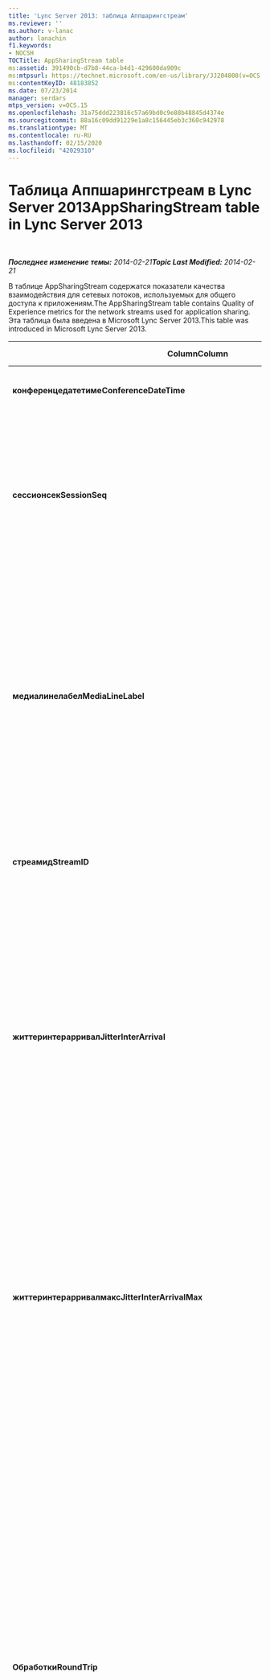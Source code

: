 ```yaml
---
title: 'Lync Server 2013: таблица Аппшарингстреам'
ms.reviewer: ''
ms.author: v-lanac
author: lanachin
f1.keywords:
- NOCSH
TOCTitle: AppSharingStream table
ms:assetid: 391490cb-d7b8-44ca-b4d1-429600da909c
ms:mtpsurl: https://technet.microsoft.com/en-us/library/JJ204808(v=OCS.15)
ms:contentKeyID: 48183852
ms.date: 07/23/2014
manager: serdars
mtps_version: v=OCS.15
ms.openlocfilehash: 31a75ddd223816c57a69bd0c9e88b48845d4374e
ms.sourcegitcommit: 88a16c09dd91229e1a8c156445eb3c360c942978
ms.translationtype: MT
ms.contentlocale: ru-RU
ms.lasthandoff: 02/15/2020
ms.locfileid: "42029310"
---
```

<div data-xmlns="http://www.w3.org/1999/xhtml">

<div class="topic" data-xmlns="http://www.w3.org/1999/xhtml" data-msxsl="urn:schemas-microsoft-com:xslt" data-cs="http://msdn.microsoft.com/">

<div data-asp="http://msdn2.microsoft.com/asp">

# <a name="appsharingstream-table-in-lync-server-2013"></a><span data-ttu-id="f2923-102">Таблица Аппшарингстреам в Lync Server 2013</span><span class="sxs-lookup"><span data-stu-id="f2923-102">AppSharingStream table in Lync Server 2013</span></span>

</div>

<div id="mainSection">

<div id="mainBody">

<span> </span>

<span data-ttu-id="f2923-103">_**Последнее изменение темы:** 2014-02-21_</span><span class="sxs-lookup"><span data-stu-id="f2923-103">_**Topic Last Modified:** 2014-02-21_</span></span>

<span data-ttu-id="f2923-104">В таблице AppSharingStream содержатся показатели качества взаимодействия для сетевых потоков, используемых для общего доступа к приложениям.</span><span class="sxs-lookup"><span data-stu-id="f2923-104">The AppSharingStream table contains Quality of Experience metrics for the network streams used for application sharing.</span></span> <span data-ttu-id="f2923-105">Эта таблица была введена в Microsoft Lync Server 2013.</span><span class="sxs-lookup"><span data-stu-id="f2923-105">This table was introduced in Microsoft Lync Server 2013.</span></span>


<table>
<colgroup>
<col style="width: 25%" />
<col style="width: 25%" />
<col style="width: 25%" />
<col style="width: 25%" />
</colgroup>
<thead>
<tr class="header">
<th><span data-ttu-id="f2923-106"><strong>Column</strong></span><span class="sxs-lookup"><span data-stu-id="f2923-106"><strong>Column</strong></span></span></th>
<th><span data-ttu-id="f2923-107"><strong>Тип данных</strong></span><span class="sxs-lookup"><span data-stu-id="f2923-107"><strong>Data Type</strong></span></span></th>
<th><span data-ttu-id="f2923-108"><strong>Ключ или индекс</strong></span><span class="sxs-lookup"><span data-stu-id="f2923-108"><strong>Key/Index</strong></span></span></th>
<th><span data-ttu-id="f2923-109"><strong>Details</strong></span><span class="sxs-lookup"><span data-stu-id="f2923-109"><strong>Details</strong></span></span></th>
</tr>
</thead>
<tbody>
<tr class="odd">
<td><p><span data-ttu-id="f2923-110"><strong>конференцедатетиме</strong></span><span class="sxs-lookup"><span data-stu-id="f2923-110"><strong>ConferenceDateTime</strong></span></span></p></td>
<td><p><span data-ttu-id="f2923-111">dateTime</span><span class="sxs-lookup"><span data-stu-id="f2923-111">dateTime</span></span></p></td>
<td><p><span data-ttu-id="f2923-112">Основной, Внешний</span><span class="sxs-lookup"><span data-stu-id="f2923-112">Primary, Foreign</span></span></p></td>
<td><p><span data-ttu-id="f2923-113">Дата и время начала сеанса.</span><span class="sxs-lookup"><span data-stu-id="f2923-113">Date and time that the session started.</span></span></p></td>
</tr>
<tr class="even">
<td><p><span data-ttu-id="f2923-114"><strong>сессионсек</strong></span><span class="sxs-lookup"><span data-stu-id="f2923-114"><strong>SessionSeq</strong></span></span></p></td>
<td><p><span data-ttu-id="f2923-115">int</span><span class="sxs-lookup"><span data-stu-id="f2923-115">int</span></span></p></td>
<td><p><span data-ttu-id="f2923-116">Основной, Внешний</span><span class="sxs-lookup"><span data-stu-id="f2923-116">Primary, Foreign</span></span></p></td>
<td><p><span data-ttu-id="f2923-117">Порядковый идентификатор, используемый для используется для проведения различия между сеансами, которые начались в один и тот же день и в одно и то же время.</span><span class="sxs-lookup"><span data-stu-id="f2923-117">Sequential identifier used to distinguish between sessions that started on the same date and at the same time.</span></span></p></td>
</tr>
<tr class="odd">
<td><p><span data-ttu-id="f2923-118"><strong>медиалинелабел</strong></span><span class="sxs-lookup"><span data-stu-id="f2923-118"><strong>MediaLineLabel</strong></span></span></p></td>
<td><p><span data-ttu-id="f2923-119">tinyint</span><span class="sxs-lookup"><span data-stu-id="f2923-119">tinyint</span></span></p></td>
<td><p><span data-ttu-id="f2923-120">Основной, внешний</span><span class="sxs-lookup"><span data-stu-id="f2923-120">Primary, Foreign</span></span></p></td>
<td><p><span data-ttu-id="f2923-p102">Представляет тип видеоканала, используемого для звонка. Допускаются следующие значения:</span><span class="sxs-lookup"><span data-stu-id="f2923-p102">Represents the type of video line used in the call. Allowed values are:</span></span></p>
<ul>
<li><p><span data-ttu-id="f2923-123">0 — звук</span><span class="sxs-lookup"><span data-stu-id="f2923-123">0 – Audio</span></span></p></li>
<li><p><span data-ttu-id="f2923-124">1 — видео</span><span class="sxs-lookup"><span data-stu-id="f2923-124">1 – Video</span></span></p></li>
<li><p><span data-ttu-id="f2923-125">2 — панорамное видео</span><span class="sxs-lookup"><span data-stu-id="f2923-125">2 – Panoramic video</span></span></p></li>
<li><p><span data-ttu-id="f2923-126">3 — общий доступ к приложениям и рабочим столам</span><span class="sxs-lookup"><span data-stu-id="f2923-126">3 –Application/Desktop Sharing</span></span></p></li>
</ul></td>
</tr>
<tr class="even">
<td><p><span data-ttu-id="f2923-127"><strong>стреамид</strong></span><span class="sxs-lookup"><span data-stu-id="f2923-127"><strong>StreamID</strong></span></span></p></td>
<td><p><span data-ttu-id="f2923-128">int</span><span class="sxs-lookup"><span data-stu-id="f2923-128">int</span></span></p></td>
<td><p><span data-ttu-id="f2923-129">Primary</span><span class="sxs-lookup"><span data-stu-id="f2923-129">Primary</span></span></p></td>
<td><p><span data-ttu-id="f2923-130">Уникальный идентификатор потока общего доступа к приложениям.</span><span class="sxs-lookup"><span data-stu-id="f2923-130">Unique identifier of the application sharing stream.</span></span></p></td>
</tr>
<tr class="odd">
<td><p><span data-ttu-id="f2923-131"><strong>життеринтерарривал</strong></span><span class="sxs-lookup"><span data-stu-id="f2923-131"><strong>JitterInterArrival</strong></span></span></p></td>
<td><p><span data-ttu-id="f2923-132">int</span><span class="sxs-lookup"><span data-stu-id="f2923-132">int</span></span></p></td>
<td></td>
<td><p><span data-ttu-id="f2923-133">Среднее значение колебаний, зарегистрированных между прибытиями пакетов RTP.</span><span class="sxs-lookup"><span data-stu-id="f2923-133">Average jitter detected between RTP packet arrivals.</span></span> <span data-ttu-id="f2923-134">(Колебание — это мера &quot;вибрирования&quot; вызова.) Большие значения колебаний обычно вызваны перегрузкой или перегрузкой сервера мультимедиа, что приводит к искажению или потере звука.</span><span class="sxs-lookup"><span data-stu-id="f2923-134">(Jitter is a measure of the &quot;shakiness&quot; of a call.) High jitter values are typically caused by congestion or an overloaded media server, and result in distorted or lost audio.</span></span></p></td>
</tr>
<tr class="even">
<td><p><span data-ttu-id="f2923-135"><strong>життеринтерарривалмакс</strong></span><span class="sxs-lookup"><span data-stu-id="f2923-135"><strong>JitterInterArrivalMax</strong></span></span></p></td>
<td><p><span data-ttu-id="f2923-136">int</span><span class="sxs-lookup"><span data-stu-id="f2923-136">int</span></span></p></td>
<td></td>
<td><p><span data-ttu-id="f2923-137">Максимальное значение колебаний, зарегистрированных между прибытиями пакетов RTP.</span><span class="sxs-lookup"><span data-stu-id="f2923-137">Maximum jitter detected between RTP packet arrivals.</span></span> <span data-ttu-id="f2923-138">(Колебание — это мера &quot;вибрирования&quot; вызова.) Большие значения колебаний обычно вызваны перегрузкой или перегрузкой сервера мультимедиа, что приводит к искажению или потере звука.</span><span class="sxs-lookup"><span data-stu-id="f2923-138">(Jitter is a measure of the &quot;shakiness&quot; of a call.) High jitter values are typically caused by congestion or an overloaded media server, and result in distorted or lost audio.</span></span></p></td>
</tr>
<tr class="odd">
<td><p><span data-ttu-id="f2923-139"><strong>Обработки</strong></span><span class="sxs-lookup"><span data-stu-id="f2923-139"><strong>RoundTrip</strong></span></span></p></td>
<td><p><span data-ttu-id="f2923-140">int</span><span class="sxs-lookup"><span data-stu-id="f2923-140">int</span></span></p></td>
<td></td>
<td><p><span data-ttu-id="f2923-p105">Среднее время (в миллисекундах), необходимое для перемещения пакета Real-Time Transport Protocol в другую конечную точку и его возврата. Приемлемым считается время двусторонней передачи, равное 200 мс (или менее).</span><span class="sxs-lookup"><span data-stu-id="f2923-p105">Average amount of (in milliseconds) required for a Real-Time Transport Protocol packet to travel to another endpoint and then back. Round-trip times of 200 milliseconds or less are considered of acceptable quality.</span></span></p>
<p><span data-ttu-id="f2923-p106">Высокие значения времени кругового пути могут быть вызваны международной маршрутизацией звонков; неправильной настройкой кругового пути; или перегрузкой сервера мультимедиа. Высокие значения времени кругового пути приводят к сложностям в двухсторонних аудиобеседах в реальном времени.</span><span class="sxs-lookup"><span data-stu-id="f2923-p106">High round-trip values can be caused by international call routing; a routing misconfiguration; or an overloaded media server. High round-trip times result in difficulties with two-way, real-time audio conversations.</span></span></p></td>
</tr>
<tr class="even">
<td><p><span data-ttu-id="f2923-145"><strong>раундтрипмакс</strong></span><span class="sxs-lookup"><span data-stu-id="f2923-145"><strong>RoundTripMax</strong></span></span></p></td>
<td><p><span data-ttu-id="f2923-146">int</span><span class="sxs-lookup"><span data-stu-id="f2923-146">int</span></span></p></td>
<td></td>
<td><p><span data-ttu-id="f2923-p107">Максимальное время (в миллисекундах), необходимое для перемещения пакета Real-Time Transport Protocol в другую конечную точку и его возврата. Приемлемым считается время двусторонней передачи, равное 200 мс (или менее).</span><span class="sxs-lookup"><span data-stu-id="f2923-p107">Maximum amount of (in milliseconds) required for a Real-Time Transport Protocol packet to travel to another endpoint and then back. Round-trip times of 200 milliseconds or less are considered of acceptable quality.</span></span></p>
<p><span data-ttu-id="f2923-p108">Высокие значения времени двусторонней передачи могут быть обусловлены международной маршрутизацией вызовов, неправильной конфигурацией маршрутизации или перегрузкой сервера-посредника. Длительное время двусторонней передачи приводит к возникновению проблем при двусторонних аудиоразговорах в режиме реального времени.</span><span class="sxs-lookup"><span data-stu-id="f2923-p108">High round-trip values can be caused by international call routing; a routing misconfiguration; or an overloaded media server. High round-trip times result in difficulties with two-way, real-time audio conversations.</span></span></p></td>
</tr>
<tr class="odd">
<td><p><span data-ttu-id="f2923-151"><strong>паккетлоссрате</strong></span><span class="sxs-lookup"><span data-stu-id="f2923-151"><strong>PacketLossRate</strong></span></span></p></td>
<td><p><span data-ttu-id="f2923-152">с плавающей запятой</span><span class="sxs-lookup"><span data-stu-id="f2923-152">float</span></span></p></td>
<td></td>
<td><p><span data-ttu-id="f2923-p109">Средняя частота потери пакетов RTP. (Потеря пакетов происходит, когда пакеты RTP (Real-Time Transport Protocol — протокол, используемый для передачи аудио- и видеопакетов через Интернет) не достигают места назначения.) Высокие показатели потерь обычно вызваны перегрузкой, недостаточной полосой пропускания, помехами или перегрузкой беспроводной сети, а также перегрузкой сервера-посредника. Потеря пакетов обычно приводит к искажению звука или потере аудиосигналов.</span><span class="sxs-lookup"><span data-stu-id="f2923-p109">Average rate of Real-Time Transport Protocol (RTP) packet loss. (Packet loss occurs when RTP packets, a protocol used for transmitting audio and video across the Internet, failed to reach their destination.) High loss rates are generally caused by congestion; lack of bandwidth; wireless congestion or interference; or an overloaded media server. Packet loss typically results in distorted or lost audio.</span></span></p></td>
</tr>
<tr class="even">
<td><p><span data-ttu-id="f2923-156"><strong>паккетлоссратемакс</strong></span><span class="sxs-lookup"><span data-stu-id="f2923-156"><strong>PacketLossRateMax</strong></span></span></p></td>
<td><p><span data-ttu-id="f2923-157">с плавающей запятой</span><span class="sxs-lookup"><span data-stu-id="f2923-157">float</span></span></p></td>
<td></td>
<td><p><span data-ttu-id="f2923-p110">Максимальная частота потери пакетов RTP. (Потеря пакетов происходит, когда пакеты RTP (Real-Time Transport Protocol — протокол, используемый для передачи аудио- и видеопакетов через Интернет) не достигают места назначения.) Высокие показатели потерь обычно вызваны перегрузкой, недостаточной полосой пропускания, помехами или перегрузкой беспроводной сети, а также перегрузкой сервера-посредника. Потеря пакетов обычно приводит к искажению звука или потере аудиосигналов.</span><span class="sxs-lookup"><span data-stu-id="f2923-p110">Maximum rate of Real-Time Transport Protocol (RTP) packet loss. (Packet loss occurs when RTP packets, a protocol used for transmitting audio and video across the Internet, failed to reach their destination.) High loss rates are generally caused by congestion; lack of bandwidth; wireless congestion or interference; or an overloaded media server. Packet loss typically results in distorted or lost audio.</span></span></p></td>
</tr>
<tr class="odd">
<td><p><span data-ttu-id="f2923-161"><strong>паккетутилизатион</strong></span><span class="sxs-lookup"><span data-stu-id="f2923-161"><strong>PacketUtilization</strong></span></span></p></td>
<td><p><span data-ttu-id="f2923-162">int</span><span class="sxs-lookup"><span data-stu-id="f2923-162">int</span></span></p></td>
<td></td>
<td><p><span data-ttu-id="f2923-163">Количество отправленных пакетов.</span><span class="sxs-lookup"><span data-stu-id="f2923-163">Number of packets sent.</span></span></p></td>
</tr>
<tr class="even">
<td><p><span data-ttu-id="f2923-164"><strong>Самый полоса пропускания</strong></span><span class="sxs-lookup"><span data-stu-id="f2923-164"><strong>BandwidthEst</strong></span></span></p></td>
<td><p><span data-ttu-id="f2923-165">int</span><span class="sxs-lookup"><span data-stu-id="f2923-165">int</span></span></p></td>
<td></td>
<td><p><span data-ttu-id="f2923-p111">Предполагаемая полоса пропускания для односторонней передачи, доступная в конце сеанса. Измеряется в битах в секунду.</span><span class="sxs-lookup"><span data-stu-id="f2923-p111">Estimated one-way bandwidth available at the end of the session. Reported in bits per second.</span></span></p></td>
</tr>
<tr class="odd">
<td><p><span data-ttu-id="f2923-168"><strong>аппшарингпайлоаддескриптион</strong></span><span class="sxs-lookup"><span data-stu-id="f2923-168"><strong>AppSharingPayloadDescription</strong></span></span></p></td>
<td><p><span data-ttu-id="f2923-169">int</span><span class="sxs-lookup"><span data-stu-id="f2923-169">int</span></span></p></td>
<td></td>
<td><p><span data-ttu-id="f2923-170">Описание загрузки общего доступа к приложениям.</span><span class="sxs-lookup"><span data-stu-id="f2923-170">Description of the application sharing payload.</span></span></p></td>
</tr>
<tr class="even">
<td><p><span data-ttu-id="f2923-171"><strong>релативеоневайтотал</strong></span><span class="sxs-lookup"><span data-stu-id="f2923-171"><strong>RelativeOneWayTotal</strong></span></span></p></td>
<td><p><span data-ttu-id="f2923-172">с плавающей запятой</span><span class="sxs-lookup"><span data-stu-id="f2923-172">float</span></span></p></td>
<td></td>
<td><p><span data-ttu-id="f2923-p112">Общая величина односторонней задержки. Относительная односторонняя задержка измеряет задержку между клиентом и сервером.</span><span class="sxs-lookup"><span data-stu-id="f2923-p112">Total amount of one-way latency. Relative one-way latency measures the delay between the client and the server.</span></span></p></td>
</tr>
<tr class="odd">
<td><p><span data-ttu-id="f2923-175"><strong>релативеоневайавераже</strong></span><span class="sxs-lookup"><span data-stu-id="f2923-175"><strong>RelativeOneWayAverage</strong></span></span></p></td>
<td><p><span data-ttu-id="f2923-176">с плавающей запятой</span><span class="sxs-lookup"><span data-stu-id="f2923-176">float</span></span></p></td>
<td></td>
<td><p><span data-ttu-id="f2923-p113">Средняя величина односторонней задержки. Относительная односторонняя задержка измеряет задержку между клиентом и сервером</span><span class="sxs-lookup"><span data-stu-id="f2923-p113">Average amount of one-way latency. Relative one-way latency measures the delay between the client and the server.</span></span></p></td>
</tr>
<tr class="even">
<td><p><span data-ttu-id="f2923-179"><strong>релативеоневаймакс</strong></span><span class="sxs-lookup"><span data-stu-id="f2923-179"><strong>RelativeOneWayMax</strong></span></span></p></td>
<td><p><span data-ttu-id="f2923-180">с плавающей запятой</span><span class="sxs-lookup"><span data-stu-id="f2923-180">float</span></span></p></td>
<td></td>
<td><p><span data-ttu-id="f2923-p114">Максимальная величина односторонней задержки. Относительная односторонняя задержка измеряет задержку между клиентом и сервером</span><span class="sxs-lookup"><span data-stu-id="f2923-p114">Maximum amount of one-way latency. Relative one-way latency measures the delay between the client and the server.</span></span></p></td>
</tr>
<tr class="odd">
<td><p><span data-ttu-id="f2923-183"><strong>релативеоневайбурстоккурренцес</strong></span><span class="sxs-lookup"><span data-stu-id="f2923-183"><strong>RelativeOneWayBurstOccurrences</strong></span></span></p></td>
<td><p><span data-ttu-id="f2923-184">int</span><span class="sxs-lookup"><span data-stu-id="f2923-184">int</span></span></p></td>
<td></td>
<td><p><span data-ttu-id="f2923-p115">Общее число повторов пакетов в одну сторону. "Пакетная" передача представляет собой передачу, при которой данные передаются посредством случайных пакетов, а не в виде устойчивого потока. С помощью этой метрики измеряется поток данных между клиентом и сервером.</span><span class="sxs-lookup"><span data-stu-id="f2923-p115">Total one-way burst occurrences. A “bursty” transmission is a transmission where data flows in unpredictable bursts as opposed to a steady stream. This metric measures data flow between the client and the server.</span></span></p></td>
</tr>
<tr class="even">
<td><p><span data-ttu-id="f2923-188"><strong>релативеоневайбурстденсити</strong></span><span class="sxs-lookup"><span data-stu-id="f2923-188"><strong>RelativeOneWayBurstDensity</strong></span></span></p></td>
<td><p><span data-ttu-id="f2923-189">с плавающей запятой</span><span class="sxs-lookup"><span data-stu-id="f2923-189">float</span></span></p></td>
<td></td>
<td><p><span data-ttu-id="f2923-p116">Общая плотность пакетов в одну сторону. "Пакетная" передача представляет собой передачу, при которой данные передаются посредством случайных пакетов, а не в виде устойчивого потока. С помощью этой метрики измеряется поток данных между клиентом и сервером.</span><span class="sxs-lookup"><span data-stu-id="f2923-p116">Total one-way burst density. A “bursty” transmission is a transmission where data flows in unpredictable bursts as opposed to a steady stream. This metric measures data flow between the client and the server.</span></span></p></td>
</tr>
<tr class="odd">
<td><p><span data-ttu-id="f2923-193"><strong>релативеоневайбурстдуратион</strong></span><span class="sxs-lookup"><span data-stu-id="f2923-193"><strong>RelativeOneWayBurstDuration</strong></span></span></p></td>
<td><p><span data-ttu-id="f2923-194">с плавающей запятой</span><span class="sxs-lookup"><span data-stu-id="f2923-194">float</span></span></p></td>
<td></td>
<td><p><span data-ttu-id="f2923-p117">Общая длительность пакетов в одну сторону. "Пакетная" передача представляет собой передачу, при которой данные передаются посредством случайных пакетов, а не в виде устойчивого потока. С помощью этой метрики измеряется поток данных между клиентом и сервером.</span><span class="sxs-lookup"><span data-stu-id="f2923-p117">Total one-way burst duration. A “bursty” transmission is a transmission where data flows in unpredictable bursts as opposed to a steady stream. This metric measures data flow between the client and the server.</span></span></p></td>
</tr>
<tr class="even">
<td><p><span data-ttu-id="f2923-198"><strong>релативеоневайгапоккурренцес</strong></span><span class="sxs-lookup"><span data-stu-id="f2923-198"><strong>RelativeOneWayGapOccurrences</strong></span></span></p></td>
<td><p><span data-ttu-id="f2923-199">int</span><span class="sxs-lookup"><span data-stu-id="f2923-199">int</span></span></p></td>
<td></td>
<td><p><span data-ttu-id="f2923-p118">Общее число повторов разрывов в одну сторону. "Пакетная" передача представляет собой передачу, при которой данные передаются посредством случайных пакетов, а не в виде устойчивого потока; разрывы указывают задержку между этими пакетами. С помощью данной метрики измеряется поток данных между клиентом и сервером.</span><span class="sxs-lookup"><span data-stu-id="f2923-p118">Total one-way gap occurrences. A “bursty” transmission is a transmission where data flows in unpredictable bursts as opposed to a steady stream; gaps indicate delays between these bursts. This metric measures data flow between the client and the server.</span></span></p></td>
</tr>
<tr class="odd">
<td><p><span data-ttu-id="f2923-203"><strong>релативеоневайгапденсити</strong></span><span class="sxs-lookup"><span data-stu-id="f2923-203"><strong>RelativeOneWayGapDensity</strong></span></span></p></td>
<td><p><span data-ttu-id="f2923-204">с плавающей запятой</span><span class="sxs-lookup"><span data-stu-id="f2923-204">float</span></span></p></td>
<td></td>
<td><p><span data-ttu-id="f2923-p119">Общая плотность разрывов в одну сторону. "Пакетная" передача представляет собой передачу, при которой данные передаются посредством случайных пакетов, а не в виде устойчивого потока; разрывы указывают задержку между этими пакетами. С помощью данной метрики измеряется поток данных между клиентом и сервером.</span><span class="sxs-lookup"><span data-stu-id="f2923-p119">Total one-way gap density. A “bursty” transmission is a transmission where data flows in unpredictable bursts as opposed to a steady stream; gaps indicate delays between these bursts. This metric measures data flow between the client and the server.</span></span></p></td>
</tr>
<tr class="even">
<td><p><span data-ttu-id="f2923-208"><strong>релативеоневайгапдуратион</strong></span><span class="sxs-lookup"><span data-stu-id="f2923-208"><strong>RelativeOneWayGapDuration</strong></span></span></p></td>
<td><p><span data-ttu-id="f2923-209">с плавающей запятой</span><span class="sxs-lookup"><span data-stu-id="f2923-209">float</span></span></p></td>
<td></td>
<td><p><span data-ttu-id="f2923-p120">Общая длительность разрывов в одну сторону. "Пакетная" передача представляет собой передачу, при которой данные передаются посредством случайных пакетов, а не в виде устойчивого потока; разрывы указывают задержку между этими пакетами. С помощью данной метрики измеряется поток данных между клиентом и сервером.</span><span class="sxs-lookup"><span data-stu-id="f2923-p120">Total one-way gap duration. A “bursty” transmission is a transmission where data flows in unpredictable bursts as opposed to a steady stream; gaps indicate delays between these bursts. This metric measures data flow between the client and the server.</span></span></p></td>
</tr>
<tr class="odd">
<td><p><span data-ttu-id="f2923-213"><strong>аппликатионшарингтипе</strong></span><span class="sxs-lookup"><span data-stu-id="f2923-213"><strong>ApplicationSharingType</strong></span></span></p></td>
<td><p><span data-ttu-id="f2923-214">varChar (256)</span><span class="sxs-lookup"><span data-stu-id="f2923-214">varChar(256)</span></span></p></td>
<td></td>
<td><p><span data-ttu-id="f2923-215">Роль приложения (средство предоставления доступа и средство просмотра) и тип содержимого.</span><span class="sxs-lookup"><span data-stu-id="f2923-215">Application role (Sharer or Viewer) and content type.</span></span></p></td>
</tr>
<tr class="even">
<td><p><span data-ttu-id="f2923-216"><strong>рдптилепроцессинглатенцитотал</strong></span><span class="sxs-lookup"><span data-stu-id="f2923-216"><strong>RDPTileProcessingLatencyTotal</strong></span></span></p></td>
<td><p><span data-ttu-id="f2923-217">с плавающей запятой</span><span class="sxs-lookup"><span data-stu-id="f2923-217">float</span></span></p></td>
<td></td>
<td><p><span data-ttu-id="f2923-p121">Общее время обработки заголовков RDP. Чем больше общее значение, тем длиннее задержки при просмотре.</span><span class="sxs-lookup"><span data-stu-id="f2923-p121">Total processing time for remote desktop protocol (RDP) tiles. A higher total equates to a longer delay in the viewing experience.</span></span></p></td>
</tr>
<tr class="odd">
<td><p><span data-ttu-id="f2923-220"><strong>рдптилепроцессинглатенциавераже</strong></span><span class="sxs-lookup"><span data-stu-id="f2923-220"><strong>RDPTileProcessingLatencyAverage</strong></span></span></p></td>
<td><p><span data-ttu-id="f2923-221">с плавающей запятой</span><span class="sxs-lookup"><span data-stu-id="f2923-221">float</span></span></p></td>
<td></td>
<td><p><span data-ttu-id="f2923-p122">Среднее время обработки заголовков RDP. Чем больше общее значение, тем длиннее задержки при просмотре.</span><span class="sxs-lookup"><span data-stu-id="f2923-p122">Average processing time for remote desktop protocol (RDP) tiles. A higher total equates to a longer delay in the viewing experience.</span></span></p></td>
</tr>
<tr class="even">
<td><p><span data-ttu-id="f2923-224"><strong>рдптилепроцессинглатенцимакс</strong></span><span class="sxs-lookup"><span data-stu-id="f2923-224"><strong>RDPTileProcessingLatencyMax</strong></span></span></p></td>
<td><p><span data-ttu-id="f2923-225">с плавающей запятой</span><span class="sxs-lookup"><span data-stu-id="f2923-225">float</span></span></p></td>
<td></td>
<td><p><span data-ttu-id="f2923-p123">Максимальное время обработки заголовков RDP. Чем больше общее значение, тем длиннее задержки при просмотре.</span><span class="sxs-lookup"><span data-stu-id="f2923-p123">Maximum processing time for remote desktop protocol (RDP) tiles. A higher total equates to a longer delay in the viewing experience.</span></span></p></td>
</tr>
<tr class="odd">
<td><p><span data-ttu-id="f2923-228"><strong>рдптилепроцессинглатенцибурстоккурренцес</strong></span><span class="sxs-lookup"><span data-stu-id="f2923-228"><strong>RDPTileProcessingLatencyBurstOccurrences</strong></span></span></p></td>
<td><p><span data-ttu-id="f2923-229">int</span><span class="sxs-lookup"><span data-stu-id="f2923-229">int</span></span></p></td>
<td></td>
<td><p><span data-ttu-id="f2923-p124">Повторы пакетов во время обработки заголовков RDP. Передача с повторами пакетов — это передача, при которой данные передаются случайными пакетами, а не равномерным потоком.</span><span class="sxs-lookup"><span data-stu-id="f2923-p124">Burst occurrences in the processing time for remote desktop protocol (RDP) tiles. A “bursty” transmission is a transmission where data flows in unpredictable bursts as opposed to a steady stream.</span></span></p></td>
</tr>
<tr class="even">
<td><p><span data-ttu-id="f2923-232"><strong>рдптилепроцессинглатенцибурстденсити</strong></span><span class="sxs-lookup"><span data-stu-id="f2923-232"><strong>RDPTileProcessingLatencyBurstDensity</strong></span></span></p></td>
<td><p><span data-ttu-id="f2923-233">с плавающей запятой</span><span class="sxs-lookup"><span data-stu-id="f2923-233">float</span></span></p></td>
<td></td>
<td><p><span data-ttu-id="f2923-p125">Плотность пакетов во время обработки заголовков RDP. Передача с повторами пакетов — это передача, при которой данные передаются случайными пакетами, а не равномерным потоком.</span><span class="sxs-lookup"><span data-stu-id="f2923-p125">Burst density in the processing time for remote desktop protocol (RDP) tiles. A “bursty” transmission is a transmission where data flows in unpredictable bursts as opposed to a steady stream.</span></span></p></td>
</tr>
<tr class="odd">
<td><p><span data-ttu-id="f2923-236"><strong>рдптилепроцессинглатенцибурстдуратион</strong></span><span class="sxs-lookup"><span data-stu-id="f2923-236"><strong>RDPTileProcessingLatencyBurstDuration</strong></span></span></p></td>
<td><p><span data-ttu-id="f2923-237">с плавающей запятой</span><span class="sxs-lookup"><span data-stu-id="f2923-237">float</span></span></p></td>
<td></td>
<td><p><span data-ttu-id="f2923-p126">Продолжительность пакетной передачи во время обработки заголовков RDP. Передача с повторами пакетов — это передача, при которой данные передаются случайными пакетами, а не равномерным потоком.</span><span class="sxs-lookup"><span data-stu-id="f2923-p126">Burst duration in the processing time for remote desktop protocol (RDP) tiles. A “bursty” transmission is a transmission where data flows in unpredictable bursts as opposed to a steady stream.</span></span></p></td>
</tr>
<tr class="even">
<td><p><span data-ttu-id="f2923-240"><strong>рдптилепроцессинглатенцигапоккурренцес</strong></span><span class="sxs-lookup"><span data-stu-id="f2923-240"><strong>RDPTileProcessingLatencyGapOccurrences</strong></span></span></p></td>
<td><p><span data-ttu-id="f2923-241">int</span><span class="sxs-lookup"><span data-stu-id="f2923-241">int</span></span></p></td>
<td></td>
<td><p><span data-ttu-id="f2923-242">Разрывы во время обработки заголовков RDP.</span><span class="sxs-lookup"><span data-stu-id="f2923-242">Gap occurrences in the processing time for remote desktop protocol (RDP) tiles.</span></span></p></td>
</tr>
<tr class="odd">
<td><p><span data-ttu-id="f2923-243"><strong>рдптилепроцессинглатенцигапденсити</strong></span><span class="sxs-lookup"><span data-stu-id="f2923-243"><strong>RDPTileProcessingLatencyGapDensity</strong></span></span></p></td>
<td><p><span data-ttu-id="f2923-244">с плавающей запятой</span><span class="sxs-lookup"><span data-stu-id="f2923-244">float</span></span></p></td>
<td></td>
<td><p><span data-ttu-id="f2923-p127">Плотность разрывов во время обработки заголовков RDP. Чем ниже плотность разрывов, тем лучше просмотр.</span><span class="sxs-lookup"><span data-stu-id="f2923-p127">Gap density in the processing time for remote desktop protocol (RDP) tiles. Low gap density equates to a better viewing experience.</span></span></p></td>
</tr>
<tr class="even">
<td><p><span data-ttu-id="f2923-247"><strong>рдптилепроцессинглатенцигапдуратион</strong></span><span class="sxs-lookup"><span data-stu-id="f2923-247"><strong>RDPTileProcessingLatencyGapDuration</strong></span></span></p></td>
<td><p><span data-ttu-id="f2923-248">с плавающей запятой</span><span class="sxs-lookup"><span data-stu-id="f2923-248">float</span></span></p></td>
<td></td>
<td><p><span data-ttu-id="f2923-p128">Продолжительность разрывов во время обработки заголовков RDP. Чем ниже продолжительность разрывов, тем лучше просмотр.</span><span class="sxs-lookup"><span data-stu-id="f2923-p128">Gap duration in the processing time for remote desktop protocol (RDP) tiles. Short gap durations equate to a better viewing experience.</span></span></p></td>
</tr>
<tr class="odd">
<td><p><span data-ttu-id="f2923-251"><strong>каптуретилератетотал</strong></span><span class="sxs-lookup"><span data-stu-id="f2923-251"><strong>CaptureTileRateTotal</strong></span></span></p></td>
<td><p><span data-ttu-id="f2923-252">с плавающей запятой</span><span class="sxs-lookup"><span data-stu-id="f2923-252">float</span></span></p></td>
<td></td>
<td><p><span data-ttu-id="f2923-253">Общая частота захвата заголовков (заголовков в секунду).</span><span class="sxs-lookup"><span data-stu-id="f2923-253">Total rate of captured tiles (in tiles per second).</span></span></p></td>
</tr>
<tr class="even">
<td><p><span data-ttu-id="f2923-254"><strong>каптуретилератеавераже</strong></span><span class="sxs-lookup"><span data-stu-id="f2923-254"><strong>CaptureTileRateAverage</strong></span></span></p></td>
<td><p><span data-ttu-id="f2923-255">с плавающей запятой</span><span class="sxs-lookup"><span data-stu-id="f2923-255">float</span></span></p></td>
<td></td>
<td><p><span data-ttu-id="f2923-256">Средняя частота захвата заголовков (заголовков в секунду).</span><span class="sxs-lookup"><span data-stu-id="f2923-256">Average rate of captured tiles (in tiles per second).</span></span></p></td>
</tr>
<tr class="odd">
<td><p><span data-ttu-id="f2923-257"><strong>каптуретилератемакс</strong></span><span class="sxs-lookup"><span data-stu-id="f2923-257"><strong>CaptureTileRateMax</strong></span></span></p></td>
<td><p><span data-ttu-id="f2923-258">с плавающей запятой</span><span class="sxs-lookup"><span data-stu-id="f2923-258">float</span></span></p></td>
<td></td>
<td><p><span data-ttu-id="f2923-259">Максимальная частота захвата заголовков (заголовков в секунду).</span><span class="sxs-lookup"><span data-stu-id="f2923-259">Maximum rate of captured tiles (in tiles per second).</span></span></p></td>
</tr>
<tr class="even">
<td><p><span data-ttu-id="f2923-260"><strong>каптуретилератебурстоккурренцес</strong></span><span class="sxs-lookup"><span data-stu-id="f2923-260"><strong>CaptureTileRateBurstOccurrences</strong></span></span></p></td>
<td><p><span data-ttu-id="f2923-261">целое</span><span class="sxs-lookup"><span data-stu-id="f2923-261">in t</span></span></p></td>
<td></td>
<td><p><span data-ttu-id="f2923-262">Повторы пакетов в частоте захвата заголовков (заголовков в секунду).</span><span class="sxs-lookup"><span data-stu-id="f2923-262">Burst occurrences in the rate of captured tiles (in tiles per second).</span></span></p></td>
</tr>
<tr class="odd">
<td><p><span data-ttu-id="f2923-263"><strong>каптуретилератебурстденсити</strong></span><span class="sxs-lookup"><span data-stu-id="f2923-263"><strong>CaptureTileRateBurstDensity</strong></span></span></p></td>
<td><p><span data-ttu-id="f2923-264">с плавающей запятой</span><span class="sxs-lookup"><span data-stu-id="f2923-264">float</span></span></p></td>
<td></td>
<td><p><span data-ttu-id="f2923-265">Плотность повторов пакетов в частоте захвата заголовков (заголовков в секунду).</span><span class="sxs-lookup"><span data-stu-id="f2923-265">Burst density in the rate of captured tiles (in tiles per second).</span></span></p></td>
</tr>
<tr class="even">
<td><p><span data-ttu-id="f2923-266"><strong>каптуретилератебурстдуратион</strong></span><span class="sxs-lookup"><span data-stu-id="f2923-266"><strong>CaptureTileRateBurstDuration</strong></span></span></p></td>
<td><p><span data-ttu-id="f2923-267">с плавающей запятой</span><span class="sxs-lookup"><span data-stu-id="f2923-267">float</span></span></p></td>
<td></td>
<td><p><span data-ttu-id="f2923-268">Продолжительность повторов пакетов в частоте захвата заголовков (заголовков в секунду).</span><span class="sxs-lookup"><span data-stu-id="f2923-268">Burst duration in the rate of captured tiles (in tiles per second).</span></span></p></td>
</tr>
<tr class="odd">
<td><p><span data-ttu-id="f2923-269"><strong>каптуретилератегапоккурренцес</strong></span><span class="sxs-lookup"><span data-stu-id="f2923-269"><strong>CaptureTileRateGapOccurrences</strong></span></span></p></td>
<td><p><span data-ttu-id="f2923-270">int</span><span class="sxs-lookup"><span data-stu-id="f2923-270">int</span></span></p></td>
<td></td>
<td><p><span data-ttu-id="f2923-271">Разрывы в частоте захвата заголовков (заголовков в секунду).</span><span class="sxs-lookup"><span data-stu-id="f2923-271">Gap occurrences in the rate of captured tiles (in tiles per second).</span></span></p></td>
</tr>
<tr class="even">
<td><p><span data-ttu-id="f2923-272"><strong>каптуретилератегапденсити</strong></span><span class="sxs-lookup"><span data-stu-id="f2923-272"><strong>CaptureTileRateGapDensity</strong></span></span></p></td>
<td><p><span data-ttu-id="f2923-273">с плавающей запятой</span><span class="sxs-lookup"><span data-stu-id="f2923-273">float</span></span></p></td>
<td></td>
<td><p><span data-ttu-id="f2923-274">Плотность разрывов в частоте захвата заголовков (заголовков в секунду).</span><span class="sxs-lookup"><span data-stu-id="f2923-274">Gap density in the rate of captured tiles (in tiles per second).</span></span></p></td>
</tr>
<tr class="odd">
<td><p><span data-ttu-id="f2923-275"><strong>каптуретилератегапдуратион</strong></span><span class="sxs-lookup"><span data-stu-id="f2923-275"><strong>CaptureTileRateGapDuration</strong></span></span></p></td>
<td><p><span data-ttu-id="f2923-276">с плавающей запятой</span><span class="sxs-lookup"><span data-stu-id="f2923-276">float</span></span></p></td>
<td></td>
<td><p><span data-ttu-id="f2923-277">Продолжительность разрывов в частоте захвата заголовков (заголовков в секунду).</span><span class="sxs-lookup"><span data-stu-id="f2923-277">Gap duration in the rate of captured tiles (in tiles per second).</span></span></p></td>
</tr>
<tr class="even">
<td><p><span data-ttu-id="f2923-278"><strong>споиледтилеперценттотал</strong></span><span class="sxs-lookup"><span data-stu-id="f2923-278"><strong>SpoiledTilePercentTotal</strong></span></span></p></td>
<td><p><span data-ttu-id="f2923-279">с плавающей запятой</span><span class="sxs-lookup"><span data-stu-id="f2923-279">float</span></span></p></td>
<td></td>
<td><p><span data-ttu-id="f2923-280">Общее процентное соотношение контента, не достигшего средства просмотра и отброшенного или перезаписанного новым контентом.</span><span class="sxs-lookup"><span data-stu-id="f2923-280">Total percentage of the content that did not reach the viewer but was instead discarded and overwritten by fresh content.</span></span></p></td>
</tr>
<tr class="odd">
<td><p><span data-ttu-id="f2923-281"><strong>споиледтилеперцентавераже</strong></span><span class="sxs-lookup"><span data-stu-id="f2923-281"><strong>SpoiledTilePercentAverage</strong></span></span></p></td>
<td><p><span data-ttu-id="f2923-282">с плавающей запятой</span><span class="sxs-lookup"><span data-stu-id="f2923-282">float</span></span></p></td>
<td></td>
<td><p><span data-ttu-id="f2923-283">Среднее процентное соотношение контента, не достигшего средства просмотра и отброшенного или перезаписанного новым контентом.</span><span class="sxs-lookup"><span data-stu-id="f2923-283">Average percentage of the content that did not reach the viewer but was instead discarded and overwritten by fresh content.</span></span></p></td>
</tr>
<tr class="even">
<td><p><span data-ttu-id="f2923-284"><strong>споиледтилеперцентмакс</strong></span><span class="sxs-lookup"><span data-stu-id="f2923-284"><strong>SpoiledTilePercentMax</strong></span></span></p></td>
<td><p><span data-ttu-id="f2923-285">с плавающей запятой</span><span class="sxs-lookup"><span data-stu-id="f2923-285">float</span></span></p></td>
<td></td>
<td><p><span data-ttu-id="f2923-286">Максимальное процентное соотношение контента, не достигшего средства просмотра и отброшенного или перезаписанного новым контентом.</span><span class="sxs-lookup"><span data-stu-id="f2923-286">Maximum percentage of the content that did not reach the viewer but was instead discarded and overwritten by fresh content.</span></span></p></td>
</tr>
<tr class="odd">
<td><p><span data-ttu-id="f2923-287"><strong>споиледтилеперцентбурстоккурренцес</strong></span><span class="sxs-lookup"><span data-stu-id="f2923-287"><strong>SpoiledTilePercentBurstOccurrences</strong></span></span></p></td>
<td><p><span data-ttu-id="f2923-288">int</span><span class="sxs-lookup"><span data-stu-id="f2923-288">int</span></span></p></td>
<td></td>
<td><p><span data-ttu-id="f2923-289">Повторы пакетов контента, не достигшего средства просмотра и отброшенного или перезаписанного новым контентом.</span><span class="sxs-lookup"><span data-stu-id="f2923-289">Burst occurrences for the content that did not reach the viewer but was instead discarded and overwritten by fresh content.</span></span></p></td>
</tr>
<tr class="even">
<td><p><span data-ttu-id="f2923-290"><strong>споиледтилеперцентбурстденсити</strong></span><span class="sxs-lookup"><span data-stu-id="f2923-290"><strong>SpoiledTilePercentBurstDensity</strong></span></span></p></td>
<td><p><span data-ttu-id="f2923-291">с плавающей запятой</span><span class="sxs-lookup"><span data-stu-id="f2923-291">float</span></span></p></td>
<td></td>
<td><p><span data-ttu-id="f2923-292">Плотность повторов пакетов контента, не достигшего средства просмотра и отброшенного или перезаписанного новым контентом.</span><span class="sxs-lookup"><span data-stu-id="f2923-292">Burst density for the content that did not reach the viewer but was instead discarded and overwritten by fresh content.</span></span></p></td>
</tr>
<tr class="odd">
<td><p><span data-ttu-id="f2923-293"><strong>споиледтилеперцентбурстдуратион</strong></span><span class="sxs-lookup"><span data-stu-id="f2923-293"><strong>SpoiledTilePercentBurstDuration</strong></span></span></p></td>
<td><p><span data-ttu-id="f2923-294">с плавающей запятой</span><span class="sxs-lookup"><span data-stu-id="f2923-294">float</span></span></p></td>
<td></td>
<td><p><span data-ttu-id="f2923-295">Продолжительность повторов пакетов контента, не достигшего средства просмотра и отброшенного или перезаписанного новым контентом.</span><span class="sxs-lookup"><span data-stu-id="f2923-295">Burst duration for the content that did not reach the viewer but was instead discarded and overwritten by fresh content.</span></span></p></td>
</tr>
<tr class="even">
<td><p><span data-ttu-id="f2923-296"><strong>споиледтилеперцентгапоккурренцес</strong></span><span class="sxs-lookup"><span data-stu-id="f2923-296"><strong>SpoiledTilePercentGapOccurrences</strong></span></span></p></td>
<td><p><span data-ttu-id="f2923-297">int</span><span class="sxs-lookup"><span data-stu-id="f2923-297">int</span></span></p></td>
<td></td>
<td><p><span data-ttu-id="f2923-298">Разрывы контента, не достигшего средства просмотра и отброшенного или перезаписанного новым контентом.</span><span class="sxs-lookup"><span data-stu-id="f2923-298">Gap occurrences for the content that did not reach the viewer but was instead discarded and overwritten by fresh content.</span></span></p></td>
</tr>
<tr class="odd">
<td><p><span data-ttu-id="f2923-299"><strong>споиледтилеперцентгапденсити</strong></span><span class="sxs-lookup"><span data-stu-id="f2923-299"><strong>SpoiledTilePercentGapDensity</strong></span></span></p></td>
<td><p><span data-ttu-id="f2923-300">с плавающей запятой</span><span class="sxs-lookup"><span data-stu-id="f2923-300">float</span></span></p></td>
<td></td>
<td><p><span data-ttu-id="f2923-301">Плотность разрывов контента, не достигшего средства просмотра и отброшенного или перезаписанного новым контентом.</span><span class="sxs-lookup"><span data-stu-id="f2923-301">Gap density for the content that did not reach the viewer but was instead discarded and overwritten by fresh content.</span></span></p></td>
</tr>
<tr class="even">
<td><p><span data-ttu-id="f2923-302"><strong>споиледтилеперцентгапдуратион</strong></span><span class="sxs-lookup"><span data-stu-id="f2923-302"><strong>SpoiledTilePercentGapDuration</strong></span></span></p></td>
<td><p><span data-ttu-id="f2923-303">с плавающей запятой</span><span class="sxs-lookup"><span data-stu-id="f2923-303">float</span></span></p></td>
<td></td>
<td><p><span data-ttu-id="f2923-304">Продолжительность разрывов контента, не достигшего средства просмотра и отброшенного или перезаписанного новым контентом.</span><span class="sxs-lookup"><span data-stu-id="f2923-304">Gap duration for the content that did not reach the viewer but was instead discarded and overwritten by fresh content.</span></span></p></td>
</tr>
<tr class="odd">
<td><p><span data-ttu-id="f2923-305"><strong>скрапингфрамератетотал</strong></span><span class="sxs-lookup"><span data-stu-id="f2923-305"><strong>ScrapingFrameRateTotal</strong></span></span></p></td>
<td><p><span data-ttu-id="f2923-306">с плавающей запятой</span><span class="sxs-lookup"><span data-stu-id="f2923-306">float</span></span></p></td>
<td></td>
<td><p><span data-ttu-id="f2923-307">Общее количество кадров, исключенных из источника графики.</span><span class="sxs-lookup"><span data-stu-id="f2923-307">Total number of frames scraped from the graphics source.</span></span></p></td>
</tr>
<tr class="even">
<td><p><span data-ttu-id="f2923-308"><strong>скрапингфрамератеавераже</strong></span><span class="sxs-lookup"><span data-stu-id="f2923-308"><strong>ScrapingFrameRateAverage</strong></span></span></p></td>
<td><p><span data-ttu-id="f2923-309">с плавающей запятой</span><span class="sxs-lookup"><span data-stu-id="f2923-309">float</span></span></p></td>
<td></td>
<td><p><span data-ttu-id="f2923-310">Среднее количество кадров, исключенных из источника графики.</span><span class="sxs-lookup"><span data-stu-id="f2923-310">Average number of frames scraped from the graphics source.</span></span></p></td>
</tr>
<tr class="odd">
<td><p><span data-ttu-id="f2923-311"><strong>скрапингфрамератемакс</strong></span><span class="sxs-lookup"><span data-stu-id="f2923-311"><strong>ScrapingFrameRateMax</strong></span></span></p></td>
<td><p><span data-ttu-id="f2923-312">с плавающей запятой</span><span class="sxs-lookup"><span data-stu-id="f2923-312">float</span></span></p></td>
<td></td>
<td><p><span data-ttu-id="f2923-313">Максимальное количество кадров, исключенных из источника графики.</span><span class="sxs-lookup"><span data-stu-id="f2923-313">Maximum number of frames scraped from the graphics source.</span></span></p></td>
</tr>
<tr class="even">
<td><p><span data-ttu-id="f2923-314"><strong>скрапингфрамератебурстоккурренцес</strong></span><span class="sxs-lookup"><span data-stu-id="f2923-314"><strong>ScrapingFrameRateBurstOccurrences</strong></span></span></p></td>
<td><p><span data-ttu-id="f2923-315">int</span><span class="sxs-lookup"><span data-stu-id="f2923-315">int</span></span></p></td>
<td></td>
<td><p><span data-ttu-id="f2923-316">Повторы пакетов в кадрах, исключенных из источника графики.</span><span class="sxs-lookup"><span data-stu-id="f2923-316">Burst occurrences in the frames scraped from the graphics source.</span></span></p></td>
</tr>
<tr class="odd">
<td><p><span data-ttu-id="f2923-317"><strong>скрапингфрамератебурстденсити</strong></span><span class="sxs-lookup"><span data-stu-id="f2923-317"><strong>ScrapingFrameRateBurstDensity</strong></span></span></p></td>
<td><p><span data-ttu-id="f2923-318">с плавающей запятой</span><span class="sxs-lookup"><span data-stu-id="f2923-318">float</span></span></p></td>
<td></td>
<td><p><span data-ttu-id="f2923-319">Плотность повторов пакетов в кадрах, исключенных из источника графики.</span><span class="sxs-lookup"><span data-stu-id="f2923-319">Burst density in the frames scraped from the graphics source.</span></span></p></td>
</tr>
<tr class="even">
<td><p><span data-ttu-id="f2923-320"><strong>скрапингфрамератебурстдуратион</strong></span><span class="sxs-lookup"><span data-stu-id="f2923-320"><strong>ScrapingFrameRateBurstDuration</strong></span></span></p></td>
<td><p><span data-ttu-id="f2923-321">с плавающей запятой</span><span class="sxs-lookup"><span data-stu-id="f2923-321">float</span></span></p></td>
<td></td>
<td><p><span data-ttu-id="f2923-322">Продолжительность повторов пакетов в кадрах, исключенных из источника графики.</span><span class="sxs-lookup"><span data-stu-id="f2923-322">Burst duration in the frames scraped from the graphics source.</span></span></p></td>
</tr>
<tr class="odd">
<td><p><span data-ttu-id="f2923-323"><strong>скрапингфрамератегапоккурренцес</strong></span><span class="sxs-lookup"><span data-stu-id="f2923-323"><strong>ScrapingFrameRateGapOccurrences</strong></span></span></p></td>
<td><p><span data-ttu-id="f2923-324">int</span><span class="sxs-lookup"><span data-stu-id="f2923-324">int</span></span></p></td>
<td></td>
<td><p><span data-ttu-id="f2923-325">Разрывы в кадрах, исключенных из источника графики.</span><span class="sxs-lookup"><span data-stu-id="f2923-325">Gap occurrences in the frames scraped from the graphics source.</span></span></p></td>
</tr>
<tr class="even">
<td><p><span data-ttu-id="f2923-326"><strong>скрапингфрамератегапденсити</strong></span><span class="sxs-lookup"><span data-stu-id="f2923-326"><strong>ScrapingFrameRateGapDensity</strong></span></span></p></td>
<td><p><span data-ttu-id="f2923-327">с плавающей запятой</span><span class="sxs-lookup"><span data-stu-id="f2923-327">float</span></span></p></td>
<td></td>
<td><p><span data-ttu-id="f2923-328">Плотность разрывов в кадрах, исключенных из источника графики.</span><span class="sxs-lookup"><span data-stu-id="f2923-328">Gap density in the frames scraped from the graphics source.</span></span></p></td>
</tr>
<tr class="odd">
<td><p><span data-ttu-id="f2923-329"><strong>скрапингфрамератегапдуратион</strong></span><span class="sxs-lookup"><span data-stu-id="f2923-329"><strong>ScrapingFrameRateGapDuration</strong></span></span></p></td>
<td><p><span data-ttu-id="f2923-330">с плавающей запятой</span><span class="sxs-lookup"><span data-stu-id="f2923-330">float</span></span></p></td>
<td></td>
<td><p><span data-ttu-id="f2923-331">Продолжительность разрывов в кадрах, исключенных из источника графики.</span><span class="sxs-lookup"><span data-stu-id="f2923-331">Gap duration in the frames scraped from the graphics source.</span></span></p></td>
</tr>
<tr class="even">
<td><p><span data-ttu-id="f2923-332"><strong>инкомингтилератетотал</strong></span><span class="sxs-lookup"><span data-stu-id="f2923-332"><strong>IncomingTileRateTotal</strong></span></span></p></td>
<td><p><span data-ttu-id="f2923-333">с плавающей запятой</span><span class="sxs-lookup"><span data-stu-id="f2923-333">float</span></span></p></td>
<td></td>
<td><p><span data-ttu-id="f2923-334">Общая частота кадров, получаемых средством просмотра.</span><span class="sxs-lookup"><span data-stu-id="f2923-334">Total incoming frame rate as received by the viewer.</span></span></p></td>
</tr>
<tr class="odd">
<td><p><span data-ttu-id="f2923-335"><strong>инкомингтилератеавераже</strong></span><span class="sxs-lookup"><span data-stu-id="f2923-335"><strong>IncomingTileRateAverage</strong></span></span></p></td>
<td><p><span data-ttu-id="f2923-336">с плавающей запятой</span><span class="sxs-lookup"><span data-stu-id="f2923-336">float</span></span></p></td>
<td></td>
<td><p><span data-ttu-id="f2923-337">Средняя частота кадров, получаемых средством просмотра.</span><span class="sxs-lookup"><span data-stu-id="f2923-337">Average incoming frame rate as received by the viewer.</span></span></p></td>
</tr>
<tr class="even">
<td><p><span data-ttu-id="f2923-338"><strong>инкомингтилератемакс</strong></span><span class="sxs-lookup"><span data-stu-id="f2923-338"><strong>IncomingTileRateMax</strong></span></span></p></td>
<td><p><span data-ttu-id="f2923-339">с плавающей запятой</span><span class="sxs-lookup"><span data-stu-id="f2923-339">float</span></span></p></td>
<td></td>
<td><p><span data-ttu-id="f2923-340">Максимальная частота заголовков, получаемых средством просмотра.</span><span class="sxs-lookup"><span data-stu-id="f2923-340">Maximum incoming tile rate as received by the viewer.</span></span></p></td>
</tr>
<tr class="odd">
<td><p><span data-ttu-id="f2923-341"><strong>инкомингтилератебурстоккурренцес</strong></span><span class="sxs-lookup"><span data-stu-id="f2923-341"><strong>IncomingTileRateBurstOccurrences</strong></span></span></p></td>
<td><p><span data-ttu-id="f2923-342">int</span><span class="sxs-lookup"><span data-stu-id="f2923-342">int</span></span></p></td>
<td></td>
<td><p><span data-ttu-id="f2923-343">Повторы пакетов относительно частоты входящих заголовков, получаемых средством просмотра.</span><span class="sxs-lookup"><span data-stu-id="f2923-343">Burst occurrences in the incoming tile rate as received by the viewer.</span></span></p></td>
</tr>
<tr class="even">
<td><p><span data-ttu-id="f2923-344"><strong>инкомингтилератебурстденсити</strong></span><span class="sxs-lookup"><span data-stu-id="f2923-344"><strong>IncomingTileRateBurstDensity</strong></span></span></p></td>
<td><p><span data-ttu-id="f2923-345">с плавающей запятой</span><span class="sxs-lookup"><span data-stu-id="f2923-345">float</span></span></p></td>
<td></td>
<td><p><span data-ttu-id="f2923-346">Плотность повторов пакетов относительно частоты входящих заголовков, получаемых средством просмотра.</span><span class="sxs-lookup"><span data-stu-id="f2923-346">Burst density in the incoming tile rate as received by the viewer.</span></span></p></td>
</tr>
<tr class="odd">
<td><p><span data-ttu-id="f2923-347"><strong>инкомингтилератебурстдуратион</strong></span><span class="sxs-lookup"><span data-stu-id="f2923-347"><strong>IncomingTileRateBurstDuration</strong></span></span></p></td>
<td><p><span data-ttu-id="f2923-348">с плавающей запятой</span><span class="sxs-lookup"><span data-stu-id="f2923-348">float</span></span></p></td>
<td></td>
<td><p><span data-ttu-id="f2923-349">Продолжительность повторов пакетов относительно частоты входящих заголовков, получаемых средством просмотра.</span><span class="sxs-lookup"><span data-stu-id="f2923-349">Burst duration in the incoming tile rate as received by the viewer.</span></span></p></td>
</tr>
<tr class="even">
<td><p><span data-ttu-id="f2923-350"><strong>инкомингтилератегапоккурренцес</strong></span><span class="sxs-lookup"><span data-stu-id="f2923-350"><strong>IncomingTileRateGapOccurrences</strong></span></span></p></td>
<td><p><span data-ttu-id="f2923-351">int</span><span class="sxs-lookup"><span data-stu-id="f2923-351">int</span></span></p></td>
<td></td>
<td><p><span data-ttu-id="f2923-352">Разрывы относительно частоты входящих заголовков, получаемых средством просмотра.</span><span class="sxs-lookup"><span data-stu-id="f2923-352">Gap occurrences in the incoming tile rate as received by the viewer.</span></span></p></td>
</tr>
<tr class="odd">
<td><p><span data-ttu-id="f2923-353"><strong>инкомингтилератегапденсити</strong></span><span class="sxs-lookup"><span data-stu-id="f2923-353"><strong>IncomingTileRateGapDensity</strong></span></span></p></td>
<td><p><span data-ttu-id="f2923-354">с плавающей запятой</span><span class="sxs-lookup"><span data-stu-id="f2923-354">float</span></span></p></td>
<td></td>
<td><p><span data-ttu-id="f2923-355">Плотность разрывов относительно частоты входящих заголовков, получаемых средством просмотра.</span><span class="sxs-lookup"><span data-stu-id="f2923-355">Gap density in the incoming tile rate as received by the viewer.</span></span></p></td>
</tr>
<tr class="even">
<td><p><span data-ttu-id="f2923-356"><strong>инкомингтилератегапдуратион</strong></span><span class="sxs-lookup"><span data-stu-id="f2923-356"><strong>IncomingTileRateGapDuration</strong></span></span></p></td>
<td><p><span data-ttu-id="f2923-357">с плавающей запятой</span><span class="sxs-lookup"><span data-stu-id="f2923-357">float</span></span></p></td>
<td></td>
<td><p><span data-ttu-id="f2923-358">Продолжительность разрывов относительно частоты входящих заголовков, получаемых средством просмотра.</span><span class="sxs-lookup"><span data-stu-id="f2923-358">Gap duration in the incoming tile rate as received by the viewer.</span></span></p></td>
</tr>
<tr class="odd">
<td><p><span data-ttu-id="f2923-359"><strong>инкомингфрамератетотал</strong></span><span class="sxs-lookup"><span data-stu-id="f2923-359"><strong>IncomingFrameRateTotal</strong></span></span></p></td>
<td><p><span data-ttu-id="f2923-360">с плавающей запятой</span><span class="sxs-lookup"><span data-stu-id="f2923-360">float</span></span></p></td>
<td></td>
<td><p><span data-ttu-id="f2923-361">Общая частота кадров, получаемых средством просмотра.</span><span class="sxs-lookup"><span data-stu-id="f2923-361">Total incoming frame rate as received by the viewer.</span></span></p></td>
</tr>
<tr class="even">
<td><p><span data-ttu-id="f2923-362"><strong>инкомингфрамератеавераже</strong></span><span class="sxs-lookup"><span data-stu-id="f2923-362"><strong>IncomingFrameRateAverage</strong></span></span></p></td>
<td><p><span data-ttu-id="f2923-363">с плавающей запятой</span><span class="sxs-lookup"><span data-stu-id="f2923-363">float</span></span></p></td>
<td></td>
<td><p><span data-ttu-id="f2923-364">Средняя частота кадров, получаемых средством просмотра.</span><span class="sxs-lookup"><span data-stu-id="f2923-364">Average incoming frame rate as received by the viewer.</span></span></p></td>
</tr>
<tr class="odd">
<td><p><span data-ttu-id="f2923-365"><strong>инкомингфрамератемакс</strong></span><span class="sxs-lookup"><span data-stu-id="f2923-365"><strong>IncomingFrameRateMax</strong></span></span></p></td>
<td><p><span data-ttu-id="f2923-366">с плавающей запятой</span><span class="sxs-lookup"><span data-stu-id="f2923-366">float</span></span></p></td>
<td></td>
<td><p><span data-ttu-id="f2923-367">Максимальная входящая частота кадров, получаемых средством просмотра.</span><span class="sxs-lookup"><span data-stu-id="f2923-367">Maximum incoming frame rate as received by the viewer.</span></span></p></td>
</tr>
<tr class="even">
<td><p><span data-ttu-id="f2923-368"><strong>инкомингфрамератебурстоккурренцес</strong></span><span class="sxs-lookup"><span data-stu-id="f2923-368"><strong>IncomingFrameRateBurstOccurrences</strong></span></span></p></td>
<td><p><span data-ttu-id="f2923-369">int</span><span class="sxs-lookup"><span data-stu-id="f2923-369">int</span></span></p></td>
<td></td>
<td><p><span data-ttu-id="f2923-370">Повторы пакетов относительно частоты входящих кадров, получаемых средством просмотра.</span><span class="sxs-lookup"><span data-stu-id="f2923-370">Burst occurrences in the incoming frame rate as received by the viewer.</span></span></p></td>
</tr>
<tr class="odd">
<td><p><span data-ttu-id="f2923-371"><strong>инкомингфрамератебурстденсити</strong></span><span class="sxs-lookup"><span data-stu-id="f2923-371"><strong>IncomingFrameRateBurstDensity</strong></span></span></p></td>
<td><p><span data-ttu-id="f2923-372">с плавающей запятой</span><span class="sxs-lookup"><span data-stu-id="f2923-372">float</span></span></p></td>
<td></td>
<td><p><span data-ttu-id="f2923-373">Плотность повторов пакетов относительно частоты входящих кадров, получаемых средством просмотра.</span><span class="sxs-lookup"><span data-stu-id="f2923-373">Burst density in the incoming frame rate as received by the viewer.</span></span></p></td>
</tr>
<tr class="even">
<td><p><span data-ttu-id="f2923-374"><strong>инкомингфрамератебурстдуратион</strong></span><span class="sxs-lookup"><span data-stu-id="f2923-374"><strong>IncomingFrameRateBurstDuration</strong></span></span></p></td>
<td><p><span data-ttu-id="f2923-375">с плавающей запятой</span><span class="sxs-lookup"><span data-stu-id="f2923-375">float</span></span></p></td>
<td></td>
<td><p><span data-ttu-id="f2923-376">Продолжительность повторов пакетов относительно частоты входящих кадров, получаемых средством просмотра.</span><span class="sxs-lookup"><span data-stu-id="f2923-376">Burst duration in the incoming frame rate as received by the viewer.</span></span></p></td>
</tr>
<tr class="odd">
<td><p><span data-ttu-id="f2923-377"><strong>инкомингфрамератегапоккурренцес</strong></span><span class="sxs-lookup"><span data-stu-id="f2923-377"><strong>IncomingFrameRateGapOccurrences</strong></span></span></p></td>
<td><p><span data-ttu-id="f2923-378">int</span><span class="sxs-lookup"><span data-stu-id="f2923-378">int</span></span></p></td>
<td></td>
<td><p><span data-ttu-id="f2923-379">Разрывы относительно частоты входящих кадров, получаемых средством просмотра.</span><span class="sxs-lookup"><span data-stu-id="f2923-379">Gap occurrences in the incoming frame rate as received by the viewer.</span></span></p></td>
</tr>
<tr class="even">
<td><p><span data-ttu-id="f2923-380"><strong>инкомингфрамератегапденсити</strong></span><span class="sxs-lookup"><span data-stu-id="f2923-380"><strong>IncomingFrameRateGapDensity</strong></span></span></p></td>
<td><p><span data-ttu-id="f2923-381">с плавающей запятой</span><span class="sxs-lookup"><span data-stu-id="f2923-381">float</span></span></p></td>
<td></td>
<td><p><span data-ttu-id="f2923-382">Плотность разрывов относительно частоты входящих кадров, получаемых средством просмотра.</span><span class="sxs-lookup"><span data-stu-id="f2923-382">Gap density in the incoming frame rate as received by the viewer.</span></span></p></td>
</tr>
<tr class="odd">
<td><p><span data-ttu-id="f2923-383"><strong>инкомингфрамератедуратион</strong></span><span class="sxs-lookup"><span data-stu-id="f2923-383"><strong>IncomingFrameRateDuration</strong></span></span></p></td>
<td><p><span data-ttu-id="f2923-384">с плавающей запятой</span><span class="sxs-lookup"><span data-stu-id="f2923-384">float</span></span></p></td>
<td></td>
<td><p><span data-ttu-id="f2923-385">Продолжительность разрывов относительно частоты входящих кадров, получаемых средством просмотра.</span><span class="sxs-lookup"><span data-stu-id="f2923-385">Gap duration in the incoming frame rate as received by the viewer.</span></span></p></td>
</tr>
<tr class="even">
<td><p><span data-ttu-id="f2923-386"><strong>аутгоингтилератетотал</strong></span><span class="sxs-lookup"><span data-stu-id="f2923-386"><strong>OutgoingTileRateTotal</strong></span></span></p></td>
<td><p><span data-ttu-id="f2923-387">с плавающей запятой</span><span class="sxs-lookup"><span data-stu-id="f2923-387">float</span></span></p></td>
<td></td>
<td><p><span data-ttu-id="f2923-388">Общая частота исходящих заголовков для отправителя.</span><span class="sxs-lookup"><span data-stu-id="f2923-388">Total outgoing tile rate for the sender.</span></span></p></td>
</tr>
<tr class="odd">
<td><p><span data-ttu-id="f2923-389"><strong>аутгоингтилератеавераже</strong></span><span class="sxs-lookup"><span data-stu-id="f2923-389"><strong>OutgoingTileRateAverage</strong></span></span></p></td>
<td><p><span data-ttu-id="f2923-390">с плавающей запятой</span><span class="sxs-lookup"><span data-stu-id="f2923-390">float</span></span></p></td>
<td></td>
<td><p><span data-ttu-id="f2923-391">Средняя частота исходящих заголовков для отправителя.</span><span class="sxs-lookup"><span data-stu-id="f2923-391">Average outgoing tile rate for the sender.</span></span></p></td>
</tr>
<tr class="even">
<td><p><span data-ttu-id="f2923-392"><strong>аутгоингтилератемакс</strong></span><span class="sxs-lookup"><span data-stu-id="f2923-392"><strong>OutgoingTileRateMax</strong></span></span></p></td>
<td><p><span data-ttu-id="f2923-393">с плавающей запятой</span><span class="sxs-lookup"><span data-stu-id="f2923-393">float</span></span></p></td>
<td></td>
<td><p><span data-ttu-id="f2923-394">Максимальная частота исходящих заголовков для отправителя.</span><span class="sxs-lookup"><span data-stu-id="f2923-394">Maximum outgoing tile rate for the sender.</span></span></p></td>
</tr>
<tr class="odd">
<td><p><span data-ttu-id="f2923-395"><strong>аутгоингтилератебурстоккурренцес</strong></span><span class="sxs-lookup"><span data-stu-id="f2923-395"><strong>OutgoingTileRateBurstOccurrences</strong></span></span></p></td>
<td><p><span data-ttu-id="f2923-396">int</span><span class="sxs-lookup"><span data-stu-id="f2923-396">int</span></span></p></td>
<td></td>
<td><p><span data-ttu-id="f2923-397">Повторы пакетов относительно частоты исходящих заголовков для отправителя.</span><span class="sxs-lookup"><span data-stu-id="f2923-397">Burst occurrences in the outgoing tile rate for the sender.</span></span></p></td>
</tr>
<tr class="even">
<td><p><span data-ttu-id="f2923-398"><strong>аутгоингтилератебурстденсити</strong></span><span class="sxs-lookup"><span data-stu-id="f2923-398"><strong>OutgoingTileRateBurstDensity</strong></span></span></p></td>
<td><p><span data-ttu-id="f2923-399">с плавающей запятой</span><span class="sxs-lookup"><span data-stu-id="f2923-399">float</span></span></p></td>
<td></td>
<td><p><span data-ttu-id="f2923-400">Плотность повторов пакетов относительно частоты исходящих заголовков для отправителя.</span><span class="sxs-lookup"><span data-stu-id="f2923-400">Burst density in the outgoing tile rate for the sender.</span></span></p></td>
</tr>
<tr class="odd">
<td><p><span data-ttu-id="f2923-401"><strong>аутгоингтилератебурстдуратион</strong></span><span class="sxs-lookup"><span data-stu-id="f2923-401"><strong>OutgoingTileRateBurstDuration</strong></span></span></p></td>
<td><p><span data-ttu-id="f2923-402">с плавающей запятой</span><span class="sxs-lookup"><span data-stu-id="f2923-402">float</span></span></p></td>
<td></td>
<td><p><span data-ttu-id="f2923-403">Продолжительность повторов пакетов относительно частоты исходящих заголовков для отправителя.</span><span class="sxs-lookup"><span data-stu-id="f2923-403">Burst duration in the outgoing tile rate for the sender.</span></span></p></td>
</tr>
<tr class="even">
<td><p><span data-ttu-id="f2923-404"><strong>аутгоингтилератегапоккурренцес</strong></span><span class="sxs-lookup"><span data-stu-id="f2923-404"><strong>OutgoingTileRateGapOccurrences</strong></span></span></p></td>
<td><p><span data-ttu-id="f2923-405">int</span><span class="sxs-lookup"><span data-stu-id="f2923-405">int</span></span></p></td>
<td></td>
<td><p><span data-ttu-id="f2923-406">Разрывы относительно частоты исходящих заголовков для отправителя.</span><span class="sxs-lookup"><span data-stu-id="f2923-406">Gap occurrences in the outgoing tile rate for the sender.</span></span></p></td>
</tr>
<tr class="odd">
<td><p><span data-ttu-id="f2923-407"><strong>аутгоингтилератегапденсити</strong></span><span class="sxs-lookup"><span data-stu-id="f2923-407"><strong>OutgoingTileRateGapDensity</strong></span></span></p></td>
<td><p><span data-ttu-id="f2923-408">с плавающей запятой</span><span class="sxs-lookup"><span data-stu-id="f2923-408">float</span></span></p></td>
<td></td>
<td><p><span data-ttu-id="f2923-409">Плотность разрывов относительно частоты исходящих заголовков для отправителя.</span><span class="sxs-lookup"><span data-stu-id="f2923-409">Gap density in the outgoing tile rate for the sender.</span></span></p></td>
</tr>
<tr class="even">
<td><p><span data-ttu-id="f2923-410"><strong>аутгоингтилератегапдуратион</strong></span><span class="sxs-lookup"><span data-stu-id="f2923-410"><strong>OutgoingTileRateGapDuration</strong></span></span></p></td>
<td><p><span data-ttu-id="f2923-411">с плавающей запятой</span><span class="sxs-lookup"><span data-stu-id="f2923-411">float</span></span></p></td>
<td></td>
<td><p><span data-ttu-id="f2923-412">Продолжительность разрывов относительно частоты исходящих заголовков для отправителя.</span><span class="sxs-lookup"><span data-stu-id="f2923-412">Gap duration in the outgoing tile rate for the sender.</span></span></p></td>
</tr>
<tr class="odd">
<td><p><span data-ttu-id="f2923-413"><strong>аутгоингфрамератетотал</strong></span><span class="sxs-lookup"><span data-stu-id="f2923-413"><strong>OutgoingFrameRateTotal</strong></span></span></p></td>
<td><p><span data-ttu-id="f2923-414">с плавающей запятой</span><span class="sxs-lookup"><span data-stu-id="f2923-414">float</span></span></p></td>
<td></td>
<td><p><span data-ttu-id="f2923-415">Общая частота исходящих кадров для отправителя.</span><span class="sxs-lookup"><span data-stu-id="f2923-415">Total outgoing frame rate for the sender.</span></span></p></td>
</tr>
<tr class="even">
<td><p><span data-ttu-id="f2923-416"><strong>аутгоингфрамератеавераже</strong></span><span class="sxs-lookup"><span data-stu-id="f2923-416"><strong>OutgoingFrameRateAverage</strong></span></span></p></td>
<td><p><span data-ttu-id="f2923-417">с плавающей запятой</span><span class="sxs-lookup"><span data-stu-id="f2923-417">float</span></span></p></td>
<td></td>
<td><p><span data-ttu-id="f2923-418">Средняя частота исходящих кадров для отправителя.</span><span class="sxs-lookup"><span data-stu-id="f2923-418">average outgoing frame rate for the sender.</span></span></p></td>
</tr>
<tr class="odd">
<td><p><span data-ttu-id="f2923-419"><strong>аутгоингфрамератемакс</strong></span><span class="sxs-lookup"><span data-stu-id="f2923-419"><strong>OutgoingFrameRateMax</strong></span></span></p></td>
<td><p><span data-ttu-id="f2923-420">с плавающей запятой</span><span class="sxs-lookup"><span data-stu-id="f2923-420">float</span></span></p></td>
<td></td>
<td><p><span data-ttu-id="f2923-421">Максимальная частота исходящих кадров для отправителя.</span><span class="sxs-lookup"><span data-stu-id="f2923-421">Maximum outgoing frame rate for the sender.</span></span></p></td>
</tr>
<tr class="even">
<td><p><span data-ttu-id="f2923-422"><strong>аутгоингфрамератебурстоккурренцес</strong></span><span class="sxs-lookup"><span data-stu-id="f2923-422"><strong>OutgoingFrameRateBurstOccurrences</strong></span></span></p></td>
<td><p><span data-ttu-id="f2923-423">int</span><span class="sxs-lookup"><span data-stu-id="f2923-423">int</span></span></p></td>
<td></td>
<td><p><span data-ttu-id="f2923-424">Повторы пакетов относительно частоты исходящих кадров для отправителя.</span><span class="sxs-lookup"><span data-stu-id="f2923-424">Burst occurrences in the outgoing frame rate for the sender.</span></span></p></td>
</tr>
<tr class="odd">
<td><p><span data-ttu-id="f2923-425"><strong>аутгоингфрамератебурстденсити</strong></span><span class="sxs-lookup"><span data-stu-id="f2923-425"><strong>OutgoingFrameRateBurstDensity</strong></span></span></p></td>
<td><p><span data-ttu-id="f2923-426">с плавающей запятой</span><span class="sxs-lookup"><span data-stu-id="f2923-426">float</span></span></p></td>
<td></td>
<td><p><span data-ttu-id="f2923-427">Плотность повторов пакетов относительно частоты исходящих кадров для отправителя.</span><span class="sxs-lookup"><span data-stu-id="f2923-427">Burst density in the outgoing frame rate for the sender.</span></span></p></td>
</tr>
<tr class="even">
<td><p><span data-ttu-id="f2923-428"><strong>аутгоингфрамератебурстдуратион</strong></span><span class="sxs-lookup"><span data-stu-id="f2923-428"><strong>OutgoingFrameRateBurstDuration</strong></span></span></p></td>
<td><p><span data-ttu-id="f2923-429">с плавающей запятой</span><span class="sxs-lookup"><span data-stu-id="f2923-429">float</span></span></p></td>
<td></td>
<td><p><span data-ttu-id="f2923-430">Продолжительность повторов пакетов относительно частоты исходящих кадров для отправителя.</span><span class="sxs-lookup"><span data-stu-id="f2923-430">Burst duration in the outgoing frame rate for the sender.</span></span></p></td>
</tr>
<tr class="odd">
<td><p><span data-ttu-id="f2923-431"><strong>аутгоингфрамератегапоккурренцес</strong></span><span class="sxs-lookup"><span data-stu-id="f2923-431"><strong>OutgoingFrameRateGapOccurrences</strong></span></span></p></td>
<td><p><span data-ttu-id="f2923-432">int</span><span class="sxs-lookup"><span data-stu-id="f2923-432">int</span></span></p></td>
<td></td>
<td><p><span data-ttu-id="f2923-433">Разрывы относительно частоты исходящих кадров для отправителя.</span><span class="sxs-lookup"><span data-stu-id="f2923-433">Gap occurrences in the outgoing frame rate for the sender.</span></span></p></td>
</tr>
<tr class="even">
<td><p><span data-ttu-id="f2923-434"><strong>аутгоингфрамератегапденсити</strong></span><span class="sxs-lookup"><span data-stu-id="f2923-434"><strong>OutgoingFrameRateGapDensity</strong></span></span></p></td>
<td><p><span data-ttu-id="f2923-435">с плавающей запятой</span><span class="sxs-lookup"><span data-stu-id="f2923-435">float</span></span></p></td>
<td></td>
<td><p><span data-ttu-id="f2923-436">Плотность разрывов относительно частоты исходящих кадров для отправителя.</span><span class="sxs-lookup"><span data-stu-id="f2923-436">Gap density in the outgoing frame rate for the sender.</span></span></p></td>
</tr>
<tr class="odd">
<td><p><span data-ttu-id="f2923-437"><strong>аутгоингфрамератегапдуратион</strong></span><span class="sxs-lookup"><span data-stu-id="f2923-437"><strong>OutgoingFrameRateGapDuration</strong></span></span></p></td>
<td><p><span data-ttu-id="f2923-438">с плавающей запятой</span><span class="sxs-lookup"><span data-stu-id="f2923-438">float</span></span></p></td>
<td></td>
<td><p><span data-ttu-id="f2923-439">Продолжительность разрывов относительно частоты исходящих кадров для отправителя.</span><span class="sxs-lookup"><span data-stu-id="f2923-439">Gap duration in the outgoing frame rate for the sender.</span></span></p></td>
</tr>
<tr class="even">
<td><p><span data-ttu-id="f2923-440"><strong>аверажеректанглехеигхт</strong></span><span class="sxs-lookup"><span data-stu-id="f2923-440"><strong>AverageRectangleHeight</strong></span></span></p></td>
<td><p><span data-ttu-id="f2923-441">int</span><span class="sxs-lookup"><span data-stu-id="f2923-441">int</span></span></p></td>
<td></td>
<td><p><span data-ttu-id="f2923-442">Средняя высота разрешения видео в пикселах.</span><span class="sxs-lookup"><span data-stu-id="f2923-442">Average video resolution height, in pixels.</span></span></p></td>
</tr>
<tr class="odd">
<td><p><span data-ttu-id="f2923-443"><strong>аверажеректанглевидс</strong></span><span class="sxs-lookup"><span data-stu-id="f2923-443"><strong>AverageRectangleWidth</strong></span></span></p></td>
<td><p><span data-ttu-id="f2923-444">int</span><span class="sxs-lookup"><span data-stu-id="f2923-444">int</span></span></p></td>
<td></td>
<td><p><span data-ttu-id="f2923-445">Средняя ширина разрешения видео в пикселах.</span><span class="sxs-lookup"><span data-stu-id="f2923-445">Average video resolution width, in pixels.</span></span></p></td>
</tr>
<tr class="even">
<td><p><span data-ttu-id="f2923-446"><strong>Получение</strong></span><span class="sxs-lookup"><span data-stu-id="f2923-446"><strong>Inbound</strong></span></span></p></td>
<td><p><span data-ttu-id="f2923-447">Битовая</span><span class="sxs-lookup"><span data-stu-id="f2923-447">bit</span></span></p></td>
<td></td>
<td><p><span data-ttu-id="f2923-448">Средняя частота кадров (в кадрах в секунду) для передачи входящих.</span><span class="sxs-lookup"><span data-stu-id="f2923-448">Average frame rate (in frames per second) for inbound transmissions.</span></span></p></td>
</tr>
<tr class="odd">
<td><p><span data-ttu-id="f2923-449"><strong>Прав</strong></span><span class="sxs-lookup"><span data-stu-id="f2923-449"><strong>Outbound</strong></span></span></p></td>
<td><p><span data-ttu-id="f2923-450">Битовая</span><span class="sxs-lookup"><span data-stu-id="f2923-450">bit</span></span></p></td>
<td></td>
<td><p><span data-ttu-id="f2923-451">Средняя частота кадров (в кадрах в секунду) для передачи исходящих пакетов.</span><span class="sxs-lookup"><span data-stu-id="f2923-451">Average frame rate (in frames per second) for outbound transmissions.</span></span></p></td>
</tr>
<tr class="even">
<td><p><span data-ttu-id="f2923-452"><strong>сендерискаллерпаи</strong></span><span class="sxs-lookup"><span data-stu-id="f2923-452"><strong>SenderIsCallerPAI</strong></span></span></p></td>
<td><p><span data-ttu-id="f2923-453">Битовая</span><span class="sxs-lookup"><span data-stu-id="f2923-453">bit</span></span></p></td>
<td></td>
<td><p><span data-ttu-id="f2923-454">1 означает направление потока от вызывающего абонента вызываемому абоненту.</span><span class="sxs-lookup"><span data-stu-id="f2923-454">1 means the stream direction is from the caller to callee.</span></span></p>
<p><span data-ttu-id="f2923-455">0 означает направление потока от вызываемого абонента вызывающему абоненту.</span><span class="sxs-lookup"><span data-stu-id="f2923-455">0 means the stream direction is from the callee to the caller.</span></span></p></td>
</tr>
</tbody>
</table>


</div>

<span> </span>

</div>

</div>

</div>

